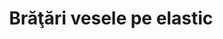 ---
layout: post
title: "Brăţări vesele pe elastic"
description: "Brăţări vesele pe elastic"
img: "/assets/img/bratari-vesele-pe-elastic-1.jpg"
img2: "/assets/img/bratari-vesele-pe-elastic-2.jpg"
colors: "diverse"
price: "Stoc indisponibil (5.00 RON /buc)"
vertical: true
---